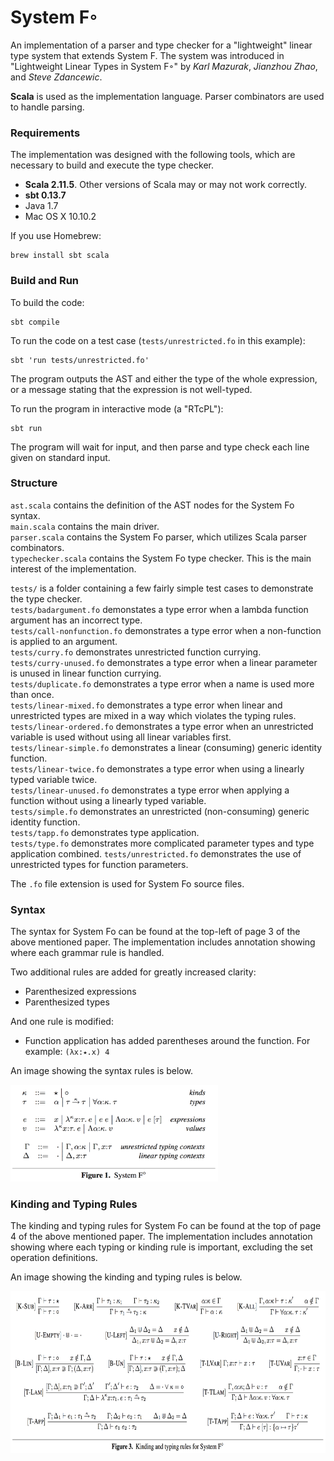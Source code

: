 # System F◦
An implementation of a parser and type checker for a "lightweight" linear type system that extends System F. The system was introduced in "Lightweight Linear Types in System F◦" by _Karl Mazurak_, _Jianzhou Zhao_, and _Steve Zdancewic_.

**Scala** is used as the implementation language. Parser combinators are used to handle parsing.

### Requirements

The implementation was designed with the following tools, which are necessary to build and execute the type checker.

- **Scala 2.11.5**. Other versions of Scala may or may not work correctly.
- **sbt 0.13.7**
- Java 1.7
- Mac OS X 10.10.2

If you use Homebrew:
```
brew install sbt scala
```

### Build and Run

To build the code:
```
sbt compile
```
To run the code on a test case (`tests/unrestricted.fo` in this example):
```
sbt 'run tests/unrestricted.fo'
```
The program outputs the AST and either the type of the whole expression, or a message stating that the expression is not well-typed.

To run the program in interactive mode (a "RTcPL"):
```
sbt run
```
The program will wait for input, and then parse and type check each line given on standard input.

### Structure

`ast.scala` contains the definition of the AST nodes for the System Fo syntax.  
`main.scala` contains the main driver.  
`parser.scala` contains the System Fo parser, which utilizes Scala parser combinators.  
`typechecker.scala` contains the System Fo type checker. This is the main interest of the implementation.

`tests/` is a folder containing a few fairly simple test cases to demonstrate the type checker.  
`tests/badargument.fo` demonstates a type error when a lambda function argument has an incorrect type.  
`tests/call-nonfunction.fo` demonstrates a type error when a non-function is applied to an argument.  
`tests/curry.fo` demonstrates unrestricted function currying.  
`tests/curry-unused.fo` demonstrates a type error when a linear parameter is unused in linear function currying.  
`tests/duplicate.fo` demonstrates a type error when a name is used more than once.  
`tests/linear-mixed.fo` demonstrates a type error when linear and unrestricted types are mixed in a way which violates the typing rules.  
`tests/linear-ordered.fo` demonstrates a type error when an unrestricted variable is used without using all linear variables first.  
`tests/linear-simple.fo` demonstrates a linear (consuming) generic identity function.  
`tests/linear-twice.fo` demonstrates a type error when using a linearly typed variable twice.  
`tests/linear-unused.fo` demonstrates a type error when applying a function without using a linearly typed variable.  
`tests/simple.fo` demonstrates an unrestricted (non-consuming) generic identity function.  
`tests/tapp.fo` demonstrates type application.  
`tests/type.fo` demonstrates more complicated parameter types and type application combined.
`tests/unrestricted.fo` demonstrates the use of unrestricted types for function parameters.  

The `.fo` file extension is used for System Fo source files.

### Syntax

The syntax for System Fo can be found at the top-left of page 3 of the above mentioned paper. The implementation includes annotation showing where each grammar rule is handled.

Two additional rules are added for greatly increased clarity:
- Parenthesized expressions
- Parenthesized types

And one rule is modified:
- Function application has added parentheses around the function. For example: `(λx:⭑.x) 4`

An image showing the syntax rules is below.

<img src="https://raw.githubusercontent.com/kpavery/System-Fo/master/rules/syntax.png" alt="Syntax Rules" height="155" />


### Kinding and Typing Rules

The kinding and typing rules for System Fo can be found at the top of page 4 of the above mentioned paper. The implementation includes annotation showing where each typing or kinding rule is important, excluding the set operation definitions.

An image showing the kinding and typing rules is below.

<img src="https://raw.githubusercontent.com/kpavery/System-Fo/master/rules/typing-kinding.png" alt="Kinding and Typing Rules" height="259" />
